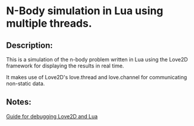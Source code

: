 # N-Body simulation in Lua using multiple threads.

## Description:

This is a simulation of the n-body problem written in Lua using the Love2D framework for displaying the results in real time.

It makes use of Love2D's love.thread and love.channel for communicating non-static data.

## Notes:

[Guide for debugging Love2D and Lua](https://sheepolution.com/learn/book/bonus/vscode)